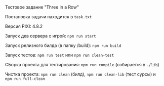 Тестовое задание "Three in a Row"

Постановка задачи находится в `task.txt`

Версия PIXI: 4.8.2

Запуск дев сервера с игрой: `npm run start`

Запуск релизного билда (в папку /build): `npm run build`

Запуск тестов: `npm run test` или `npm run clean-test`

СБорка проекта для тестирования: `npm run compile` (собирается в `./lib`)

Чистка проекта: `npm run clean` (билд), `npm run clean-lib` (тест сурсы) и `npm run full-clean`